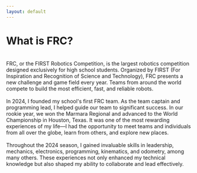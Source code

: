 ```yaml
---
layout: default
---
```


# What is FRC?
<br>
FRC, or the FIRST Robotics Competition, is the largest robotics competition designed exclusively for high school students. Organized by FIRST (For Inspiration and Recognition of Science and Technology), FRC presents a new challenge and game field every year. Teams from around the world compete to build the most efficient, fast, and reliable robots.<br>
<br>
In 2024, I founded my school's first FRC team. As the team captain and programming lead, I helped guide our team to significant success. In our rookie year, we won the Marmara Regional and advanced to the World Championship in Houston, Texas. It was one of the most rewarding experiences of my life—I had the opportunity to meet teams and individuals from all over the globe, learn from others, and explore new places.<br>
<br>
Throughout the 2024 season, I gained invaluable skills in leadership, mechanics, electronics, programming, kinematics, and odometry, among many others. These experiences not only enhanced my technical knowledge but also shaped my ability to collaborate and lead effectively.